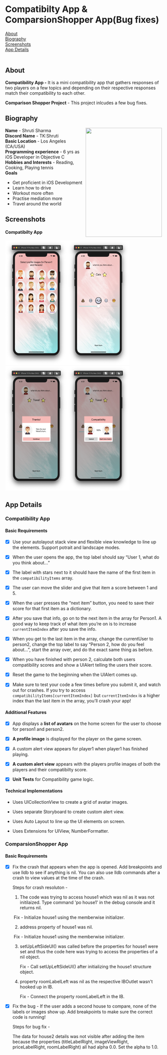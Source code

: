 #  Compatibilty App & ComparsionShopper App(Bug fixes)
[About](#about)<br/>
[Biography](#bio)<br/>
[Screenshots](#screenshots)<br/>
[App Details](#app)<br/>
</br>

## About
<a name = "about" /> 

**Compatibility App -** It is a mini compatibility app that gathers responses of two players on a few topics and depending on their respective responses match their compatibility to each other.

**Comparison Shopper Project** - This project inlcudes a few bug fixes.

## Biography 
<a name = "bio" /> 
<img align = "right" src="../Bio-Image.png" width="245" height="350">    

**Name** - Shruti Sharma <br/>
**Discord Name** - TK:Shruti <br/>
**Basic Location** - Los Angeles (CA/USA) <br/>
**Programming experience** - 6 yrs as iOS Developer in Objective C <br/>
**Hobbies and Interests** - Reading, Cooking, Playing tennis <br/>
**Goals**

 - Get proficient in iOS Development 
 - Learn how to drive 
 - Workout more often 
 - Practise mediation more 
 - Travel around the world

## Screenshots
<a name = "screenshots" />

#### Compatibilty App

<img src="Screenshots/HomeScreen.png" width="200" height="400"><img src="Screenshots/GameScreen.png" width="200" height="400"><img src="Screenshots/AlertView.png" width="200" height="400"><img src="Screenshots/GameResultScreen.png" width="200" height="400">

## App Details
<a name = "app" /> 

### Compatibility App

#### Basic Requirements 

- [x] Use your autolayout stack view and flexible view knowledge to line up the elements. Support potrait and landscape modes.

- [x] When the user opens the app, the top label should say “User 1, what do you think
  about...”

- [x] The label with stars next to it should have the name of the first item in the
  `compatibilityItems` array.

- [x] The user can move the slider and give that item a score between 1 and 5.

- [x] When the user presses the “next item” button, you need to save their score for that first
  item as a dictionary.

- [x] After you save that info, go on to the next item in the array for Person1. A good way to
  keep track of what item you’re on is to increase `currentItemIndex` after you save the
  info.

- [x] When you get to the last item in the array, change the currentUser to person2, change
  the top label to say “Person 2, how do you feel about...”, start the array over, and do the
  exact same thing as before.

- [x] When you have finished with person 2, calculate both users compatibility scores and
  show a UIAlert telling the users their score.

- [x] Reset the game to the beginning when the UIAlert comes up.

- [x] Make sure to test your code a few times before you submit it, and watch out for crashes.
  If you try to access `compatibilityItems[currentItemIndex]` but `currentItemIndex` is a
  higher index than the last item in the array, you’ll crash your app!

  

#### Additional Features 

- [x] App displays a **list of avatars** on the home screen for the user to choose for person1 and person2.
- [x] **A profile image** is displayed for the player on the game screen.
- [x] A custom alert view appears for player1 when player1 has finished playing.
- [x] **A custom alert view** appears with the players profile images of both the players and their compatibilty score.
- [x] **Unit Tests** for Compatibility game logic.



#### Technical Implementations

- Uses UICollectionView to create a grid of avatar images.

- Uses separate Storyboard to create custom alert view.

- Uses Auto Layout to line up the  UI elements on screen.

- Uses Extensions for UIView, NumberFormatter.

  

### ComparsionShopper App

#### Basic Requirements 

- [x] Fix the crash that appears when the app is opened. Add breakpoints and use lldb to see if anything is nil. You can also use lldb commands after a crash to view values at the time of the crash.

  Steps for crash resoluton -  

  1. The code was trying to access house1 which was nil as it was not initilaized. Type command 'po house1' in the debug console and it returns nil. 

  ​       Fix - Initialize house1 using the memberwise initializer.

  2. address property of house1 was nil.

  ​       Fix - Initialize house1 using the memberwise initializer.

  3. setUpLeftSideUI() was called before the properties for house1 were set and thus the code here was trying to access the properties of a nil object.

     Fix - Call setUpLeftSideUI() after initializing the house1 structure object.

  4. property roomLabelLeft was nil as the respective IBOutlet wasn't hooked up in IB.

     Fix - Connect the property roomLabelLeft in the IB.

- [x] Fix the bug - If the user adds a second house to compare, none of the labels or images
  show up. Add breakpoints to make sure the correct code is running!

  Steps for bug fix - 

  The data for house2 details was not visible after adding the item because the properties (titleLabelRight, imageViewRight, priceLabelRight, roomLabelRight) all had alpha 0.0. Set the alpha to 1.0.


